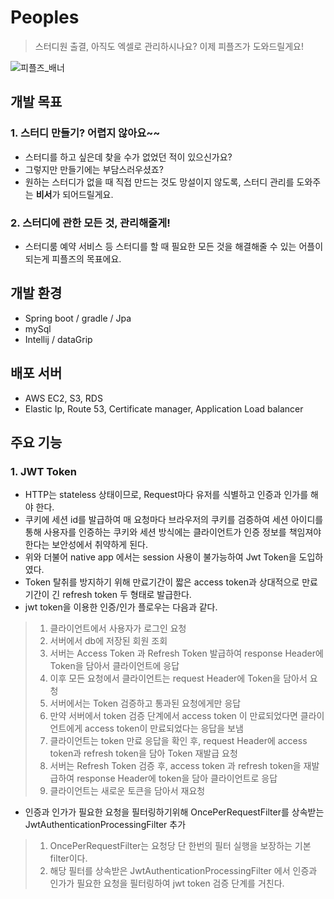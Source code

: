 # Peoples
> 스터디원 출결, 아직도 엑셀로 관리하시나요? 이제 피플즈가 도와드릴게요!

![피플즈_배너](https://user-images.githubusercontent.com/87797716/226782373-32471849-1493-4aff-ba67-576cdd5318a3.png)

## 개발 목표
### 1. 스터디 만들기? 어렵지 않아요~~
- 스터디를 하고 싶은데 찾을 수가 없었던 적이 있으신가요? 
- 그렇지만 만들기에는 부담스러우셨죠?
- 원하는 스터디가 없을 때 직접 만드는 것도 망설이지 않도록, 스터디 관리를 도와주는 **비서**가 되어드릴게요.

### 2. 스터디에 관한 모든 것, 관리해줄게!
- 스터디룸 예약 서비스 등 스터디를 할 때 필요한 모든 것을 해결해줄 수 있는 어플이 되는게 피플즈의 목표에요.

## 개발 환경
- Spring boot / gradle / Jpa
- mySql
- Intellij / dataGrip

## 배포 서버
- AWS EC2, S3, RDS
- Elastic Ip, Route 53, Certificate manager, Application Load balancer

## 주요 기능
### 1. JWT Token
- HTTP는 stateless 상태이므로, Request마다 유저를 식별하고 인증과 인가를 해야 한다.
- 쿠키에 세션 id를 발급하여 매 요청마다 브라우저의 쿠키를 검증하여 세션 아이디를 통해 사용자를 인증하는 쿠키와 세션 방식에는 클라이언트가 인증 정보를 책임져야한다는 보안성에서 취약하게 된다.
- 위와 더불어 native app 에서는 session 사용이 불가능하여 Jwt Token을 도입하였다.
- Token 탈취를 방지하기 위해 만료기간이 짧은 access token과 상대적으로 만료기간이 긴 refresh token 두 형태로 발급한다.
- jwt token을 이용한 인증/인가 플로우는 다음과 같다.
> 1. 클라이언트에서 사용자가 로그인 요청
> 2. 서버에서 db에 저장된 회원 조회
> 3. 서버는 Access Token 과 Refresh Token 발급하여 response Header에 Token을 담아서 클라이언트에 응답
> 4. 이후 모든 요청에서 클라이언트는 request Header에 Token을 담아서 요청
> 5. 서버에서는 Token 검증하고 통과된 요청에게만 응답
> 6. 만약 서버에서 token 검증 단계에서 access token 이 만료되었다면 클라이언트에게 access token이 만료되었다는 응답을 보냄
> 7. 클라이언트는 token 만료 응답을 확인 후, request Header에 access token과 refresh token을 담아 Token 재발급 요청
> 8. 서버는 Refresh Token 검증 후, access token 과 refresh token을 재발급하여 response Header에 token을 담아 클라이언트로 응답
> 9. 클라이언트는 새로운 토큰을 담아서 재요청

- 인증과 인가가 필요한 요청을 필터링하기위해 OncePerRequestFilter를 상속받는 JwtAuthenticationProcessingFilter 추가
> 1. OncePerRequestFilter는 요청당 단 한번의 필터 실행을 보장하는 기본 filter이다.
> 2. 해당 필터를 상속받은 JwtAuthenticationProcessingFilter 에서 인증과 인가가 필요한 요청을 필터링하여 jwt token 검증 단계를 거친다.

